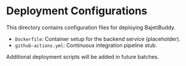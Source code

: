 # Deployment Configurations

This directory contains configuration files for deploying BajetiBuddy.

- `Dockerfile`: Container setup for the backend service (placeholder).
- `github-actions.yml`: Continuous integration pipeline stub.

Additional deployment scripts will be added in future batches.
